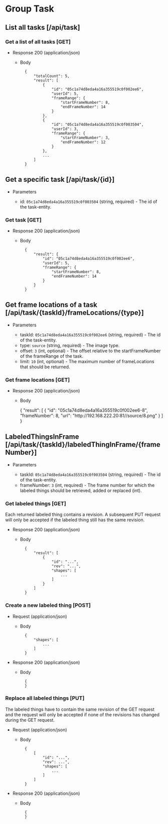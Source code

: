 # Group Task

## List all tasks [/api/task]

### Get a list of all tasks [GET]

+ Response 200 (application/json)

    + Body

            {
                "totalCount": 5,
                "result": [
                    {
                        "id": "05c1a74d8eda4a16a355519c0f002ee6",
                        "userId": 5,
                        "frameRange": {
                            "startFrameNumber": 8,
                            "endFrameNumber": 14
                        }
                    },
                    {
                        "id": "05c1a74d8eda4a16a355519c0f003504",
                        "userId": 3,
                        "frameRange": {
                            "startFrameNumber": 3,
                            "endFrameNumber": 12
                        }
                    },
                    ...
                ]
            }

## Get a specific task [/api/task/{id}]

+ Parameters

    + id: `05c1a74d8eda4a16a355519c0f003504` (string, required) - The id of the task-entity.

### Get task [GET]

+ Response 200 (application/json)

    + Body

            {
                "result": {
                    "id": "05c1a74d8eda4a16a355519c0f002ee6",
                    "userId": 5,
                    "frameRange": {
                        "startFrameNumber": 8,
                        "endFrameNumber": 14
                    }
                }
            }

## Get frame locations of a task [/api/task/{taskId}/frameLocations/{type}]

+ Parameters

    + taskId: `05c1a74d8eda4a16a355519c0f002ee6` (string, required) - The id of the task-entity.
    + type: `source` (string, required) - The image type.
    + offset: `3` (int, optional) - The offset relative to the startFrameNumber of the frameRange of the task.
    + limit: `10` (int, optional) - The maximum number of frameLocations that should be returned.

### Get frame locations [GET]

+ Response 200 (application/json)

    + Body

        {
            "result": [
                {
                    "id": "05c1a74d8eda4a16a355519c0f002ee6-8",
                    "frameNumber": 8,
                    "url": "http:\/\/192.168.222.20:81\/\/source\/8.png"
                }
            ]
        }

## LabeledThingsInFrame [/api/task/{taskId}/labeledThingInFrame/{frameNumber}]

+ Parameters

    + taskId: `05c1a74d8eda4a16a355519c0f003504` (string, required) - The id of the task-entity.
    + frameNumber: `3` (int, required) - The frame number for which the labeled things should be retrieved, added or replaced (int).

### Get labeled things [GET]

Each returned labeled thing contains a revision.
A subsequent PUT request will only be accepted if the labeled thing still has
the same revision.

+ Response 200 (application/json)

    + Body

            {
                "result": [
                    {
                        "id": "...",
                        "rev": "...",
                        "shapes": [
                            ...
                        ]
                    }
                ]
            }

### Create a new labeled thing [POST]

+ Request (application/json)

    + Body

            {
                "shapes": [
                    ...
                ]
            }

+ Response 200 (application/json)

    + Body

            {
            }

### Replace all labeled things [PUT]

The labeled things have to contain the same revision of the GET request and the
request will only be accepted if none of the revisions has changed during the
GET request.

+ Request (application/json)

    + Body

            {
                [
                    "id": "...",
                    "rev": ...",
                    "shapes": [
                        ...
                    ]
                ]
            }

+ Response 200 (application/json)

    + Body

            {
            }
